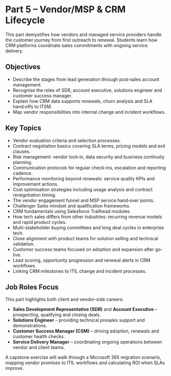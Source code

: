# Part 5 – Vendor/MSP & CRM Lifecycle

This part demystifies how vendors and managed service providers handle the customer journey from first outreach to renewal. Students learn how CRM platforms coordinate sales commitments with ongoing service delivery.

## Objectives

- Describe the stages from lead generation through post‑sales account management.
- Recognise the roles of SDR, account executive, solutions engineer and customer success manager.
- Explain how CRM data supports renewals, churn analysis and SLA hand‑offs to ITSM.
- Map vendor responsibilities into internal change and incident workflows.

## Key Topics

- Vendor evaluation criteria and selection processes.
- Contract negotiation basics covering SLA terms, pricing models and exit clauses.
- Risk management: vendor lock‑in, data security and business continuity planning.
- Communication protocols for regular check‑ins, escalation and reporting cadence.
- Performance monitoring beyond renewals: service quality KPIs and improvement actions.
- Cost optimisation strategies including usage analysis and contract renegotiation timing.
- The vendor engagement funnel and MSP service hand‑over points.
- Challenger Sales mindset and qualification frameworks.
- CRM fundamentals using Salesforce Trailhead modules.
- How tech sales differs from other industries: recurring revenue models and rapid product cycles.
- Multi-stakeholder buying committees and long deal cycles in enterprise tech.
- Close alignment with product teams for solution selling and technical validation.
- Customer success teams focused on adoption and expansion after go-live.
- Lead scoring, opportunity progression and renewal alerts in CRM workflows.
- Linking CRM milestones to ITIL change and incident processes.

## Job Roles Focus

This part highlights both client and vendor-side careers:

- **Sales Development Representative (SDR)** and **Account Executive** – prospecting, qualifying and closing deals.
- **Solutions Engineer** – providing technical presales support and demonstrations.
- **Customer Success Manager (CSM)** – driving adoption, renewals and customer health checks.
- **Service Delivery Manager** – coordinating ongoing operations between vendor and client teams.

A capstone exercise will walk through a Microsoft 365 migration scenario, mapping vendor promises to ITIL workflows and calculating ROI when SLAs improve.
